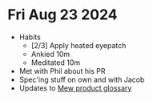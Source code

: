 # Fri Aug 23 2024

- Habits
  - [2/3] Apply heated eyepatch
  - Ankied 10m
  - Meditated 10m
- Met with Phil about his PR
- Spec'ing stuff on own and with Jacob
- Updates to [Mew product glossary](https://www.notion.so/Mew-Product-Glossary-WIP-90a909b7070b4a919e0a9a1965e92b93)
